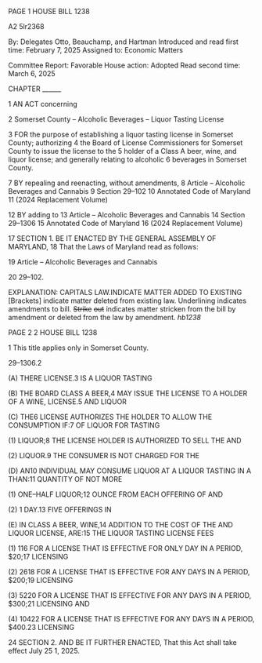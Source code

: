PAGE 1
HOUSE BILL 1238

A2 5lr2368

By: Delegates Otto, Beauchamp, and Hartman
Introduced and read first time: February 7, 2025
Assigned to: Economic Matters

Committee Report: Favorable
House action: Adopted
Read second time: March 6, 2025

CHAPTER ______

1 AN ACT concerning

2 Somerset County – Alcoholic Beverages – Liquor Tasting License

3 FOR the purpose of establishing a liquor tasting license in Somerset County; authorizing
4 the Board of License Commissioners for Somerset County to issue the license to the
5 holder of a Class A beer, wine, and liquor license; and generally relating to alcoholic
6 beverages in Somerset County.

7 BY repealing and reenacting, without amendments,
8 Article – Alcoholic Beverages and Cannabis
9 Section 29–102
10 Annotated Code of Maryland
11 (2024 Replacement Volume)

12 BY adding to
13 Article – Alcoholic Beverages and Cannabis
14 Section 29–1306
15 Annotated Code of Maryland
16 (2024 Replacement Volume)

17 SECTION 1. BE IT ENACTED BY THE GENERAL ASSEMBLY OF MARYLAND,
18 That the Laws of Maryland read as follows:

19 Article – Alcoholic Beverages and Cannabis

20 29–102.

EXPLANATION: CAPITALS LAW.INDICATE MATTER ADDED TO EXISTING
[Brackets] indicate matter deleted from existing law.
Underlining indicates amendments to bill.
~~Strike~~ ~~out~~ indicates matter stricken from the bill by amendment or deleted from the law by
amendment. *hb1238*

PAGE 2
2 HOUSE BILL 1238

1 This title applies only in Somerset County.

29–1306.2

(A) THERE LICENSE.3 IS A LIQUOR TASTING

(B) THE BOARD CLASS A BEER,4 MAY ISSUE THE LICENSE TO A HOLDER OF A
WINE, LICENSE.5 AND LIQUOR

(C) THE6 LICENSE AUTHORIZES THE HOLDER TO ALLOW THE CONSUMPTION
IF:7 OF LIQUOR FOR TASTING

(1) LIQUOR;8 THE LICENSE HOLDER IS AUTHORIZED TO SELL THE AND

(2) LIQUOR.9 THE CONSUMER IS NOT CHARGED FOR THE

(D) AN10 INDIVIDUAL MAY CONSUME LIQUOR AT A LIQUOR TASTING IN A
THAN:11 QUANTITY OF NOT MORE

(1) ONE–HALF LIQUOR;12 OUNCE FROM EACH OFFERING OF AND

(2) 1 DAY.13 FIVE OFFERINGS IN

(E) IN CLASS A BEER, WINE,14 ADDITION TO THE COST OF THE AND LIQUOR
LICENSE, ARE:15 THE LIQUOR TASTING LICENSE FEES

(1) 116 FOR A LICENSE THAT IS EFFECTIVE FOR ONLY DAY IN A
PERIOD, $20;17 LICENSING

(2) 2618 FOR A LICENSE THAT IS EFFECTIVE FOR ANY DAYS IN A
PERIOD, $200;19 LICENSING

(3) 5220 FOR A LICENSE THAT IS EFFECTIVE FOR ANY DAYS IN A
PERIOD, $300;21 LICENSING AND

(4) 10422 FOR A LICENSE THAT IS EFFECTIVE FOR ANY DAYS IN A
PERIOD, $400.23 LICENSING

24 SECTION 2. AND BE IT FURTHER ENACTED, That this Act shall take effect July
25 1, 2025.